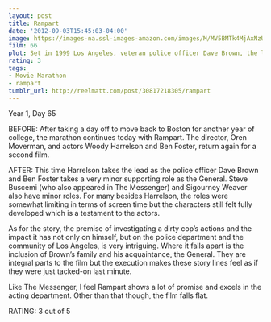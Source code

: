 ```yaml
---
layout: post
title: Rampart
date: '2012-09-03T15:45:03-04:00'
image: https://images-na.ssl-images-amazon.com/images/M/MV5BMTk4MjAxNzU2MV5BMl5BanBnXkFtZTcwMDA5NTAwNw@@._V1_UX182_CR0,0,182,268_AL_.jpg
film: 66
plot: Set in 1999 Los Angeles, veteran police officer Dave Brown, the last of the renegade cops, works to take care of his family, and struggles for his own survival.
rating: 3
tags:
- Movie Marathon
- rampart
tumblr_url: http://reelmatt.com/post/30817218305/rampart
---
```


Year 1, Day 65

BEFORE: After taking a day off to move back to Boston for another year of college, the marathon continues today with Rampart. The director, Oren Moverman, and actors Woody Harrelson and Ben Foster, return again for a second film.

AFTER: This time Harrelson takes the lead as the police officer Dave Brown and Ben Foster takes a very minor supporting role as the General. Steve Buscemi (who also appeared in The Messenger) and Sigourney Weaver also have minor roles. For many besides Harrelson, the roles were somewhat limiting in terms of screen time but the characters still felt fully developed which is a testament to the actors.

As for the story, the premise of investigating a dirty cop’s actions and the impact it has not only on himself, but on the police department and the community of Los Angeles, is very intriguing. Where it falls apart is the inclusion of Brown’s family and his acquaintance, the General. They are integral parts to the film but the execution makes these story lines feel as if they were just tacked-on last minute.

Like The Messenger, I feel Rampart shows a lot of promise and excels in the acting department. Other than that though, the film falls flat.

RATING: 3 out of 5
